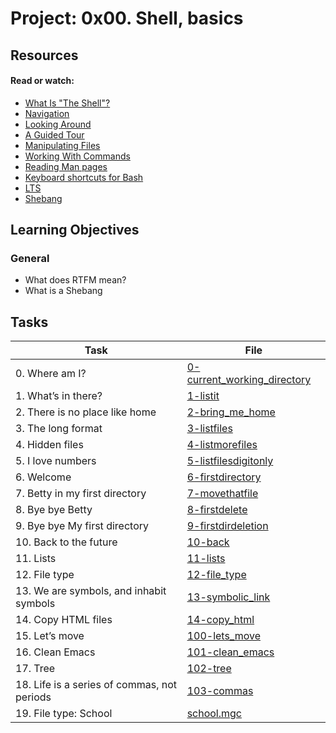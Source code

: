 # Project: 0x00. Shell, basics

## Resources

#### Read or watch:

* [What Is "The Shell"?](https://intranet.alxswe.com/rltoken/vwO91sqNBgRL03BLu-ueiA)
* [Navigation](https://intranet.alxswe.com/rltoken/iblidp7yp6i-QpT8rDXHaA)
* [Looking Around](https://intranet.alxswe.com/rltoken/xEKUCnQsMH0esQ6fJU5vLA)
* [A Guided Tour](https://intranet.alxswe.com/rltoken/HUhQ73fFR1GOC5nb4r-mDw)
* [Manipulating Files](https://intranet.alxswe.com/rltoken/olv-1tj4d1LA57Z0PrLNvw)
* [Working With Commands](https://intranet.alxswe.com/rltoken/zUtux3Pm0BkvtwXzbTtkmA)
* [Reading Man pages](https://intranet.alxswe.com/rltoken/rddGdsqLf8_kRzp12RaD4A)
* [Keyboard shortcuts for Bash](https://intranet.alxswe.com/rltoken/AGxMxuS5IeW8VmEvJyhwvw)
* [LTS](https://wiki.ubuntu.com/LTS)
* [Shebang](https://intranet.alxswe.com/rltoken/cE8ZA3kgEaFhB-IDNv31bQ)
## Learning Objectives

### General

* What does RTFM mean?
* What is a Shebang
## Tasks

| Task | File |
| ---- | ---- |
| 0. Where am I? | [0-current_working_directory](./0-current_working_directory) |
| 1. What’s in there? | [1-listit](./1-listit) |
| 2. There is no place like home | [2-bring_me_home](./2-bring_me_home) |
| 3. The long format | [3-listfiles](./3-listfiles) |
| 4. Hidden files | [4-listmorefiles](./4-listmorefiles) |
| 5. I love numbers | [5-listfilesdigitonly](./5-listfilesdigitonly) |
| 6. Welcome | [6-firstdirectory](./6-firstdirectory) |
| 7. Betty in my first directory | [7-movethatfile](./7-movethatfile) |
| 8. Bye bye Betty | [8-firstdelete](./8-firstdelete) |
| 9. Bye bye My first directory | [9-firstdirdeletion](./9-firstdirdeletion) |
| 10. Back to the future | [10-back](./10-back) |
| 11. Lists | [11-lists](./11-lists) |
| 12. File type | [12-file_type](./12-file_type) |
| 13. We are symbols, and inhabit symbols | [13-symbolic_link](./13-symbolic_link) |
| 14. Copy HTML files | [14-copy_html](./14-copy_html) |
| 15. Let’s move | [100-lets_move](./100-lets_move) |
| 16. Clean Emacs | [101-clean_emacs](./101-clean_emacs) |
| 17. Tree | [102-tree](./102-tree) |
| 18. Life is a series of commas, not periods | [103-commas](./103-commas) |
| 19. File type: School | [school.mgc](./school.mgc) |
